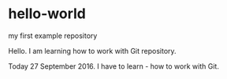 # hello-world
my first example repository

Hello. I am learning how to work with Git repository.

Today 27 September 2016. I have to learn - how to work with Git.
